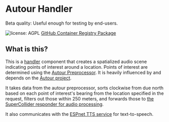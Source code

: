 # Autour Handler

Beta quality: Useful enough for testing by end-users.

![license: AGPL](https://camo.githubusercontent.com/b53b1136762ea55ee6a2d641c9f8283b8335a79b3cb95cbab5a988e678e269b8/68747470733a2f2f696d672e736869656c64732e696f2f62616467652f6c6963656e73652d4147504c2d73756363657373) [GitHub Container Registry Package](https://github.com/Shared-Reality-Lab/IMAGE-server/pkgs/container/image-handler-autour)

## What is this?

This is a [handler](https://github.com/Shared-Reality-Lab/IMAGE-server/wiki/2.-Handlers,-Preprocessors-and-Services#handlers=) component that creates a spatialized audio scene indicating points of interest around a location.
Points of interest are determined using the [Autour Preprocessor](../../preprocessors/autour).
It is heavily influenced by and depends on the [Autour project](http://autour.mcgill.ca/).

It takes data from the autour preprocessor, sorts clockwise from due north based on each point of interest's bearing
from the location specified in the request, filters out those within 250 meters, and forwards those to
[the SuperCollider responder for audio processing](../../services/supercollider-service/autour.scd).

It also communicates with the [ESPnet TTS service](../../services/espnet-tts) for text-to-speech.
